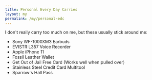 ```yaml
---
title: Personal Every Day Carries
layout: my
permalink: /my/personal-edc
---
```

I don't really carry too much on me, but these usually stick around me:
- Sony WF-1000XM3 Earbuds 
- EVISTR L357 Voice Recorder
- Apple iPhone 11
- Fossil Leather Wallet
- Get Out of Jail Free Card (Works well when pulled over)
- Stainless Steel Credit Card Multitool
- Sparrow's Hall Pass
